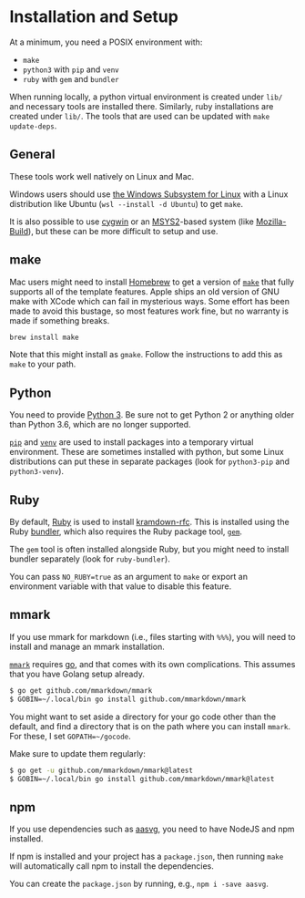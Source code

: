 # Installation and Setup

At a minimum, you need a POSIX environment with:

* `make`
* `python3` with `pip` and `venv`
* `ruby` with `gem` and `bundler`

When running locally, a python virtual environment is created under `lib/` and
necessary tools are installed there.  Similarly, ruby installations are created
under `lib/`.  The tools that are used can be updated with `make update-deps`.


## General

These tools work well natively on Linux and Mac.

Windows users should use [the Windows Subsystem for
Linux](https://docs.microsoft.com/en-us/windows/wsl/install) with a Linux
distribution like Ubuntu (`wsl --install -d Ubuntu`) to get `make`.

It is also possible to use [cygwin](https://cygwin.org/) or an
[MSYS2](https://www.msys2.org/)-based system (like
[Mozilla-Build](https://wiki.mozilla.org/MozillaBuild)), but these can be more
difficult to setup and use.


## make

Mac users might need to install [Homebrew](https://brew.sh) to get a version of
[`make`](https://www.gnu.org/software/make/) that fully supports all of the template
features.  Apple ships an old version of GNU make with XCode which can fail in
mysterious ways.  Some effort has been made to avoid this bustage, so most
features work fine, but no warranty is made if something breaks.

```sh
brew install make
```

Note that this might install as `gmake`.  Follow the instructions to add this as
`make` to your path.


## Python

You need to provide [Python 3](https://www.python.org/). Be sure not to get
Python 2 or anything older than Python 3.6, which are no longer supported.

[`pip`](https://pip.pypa.io/en/stable/installing/) and
[`venv`](https://docs.python.org/3/library/venv.html) are used to install
packages into a temporary virtual environment.  These are sometimes installed
with python, but some Linux distributions can put these in separate packages
(look for `python3-pip` and `python3-venv`).


## Ruby

By default, [Ruby](https://www.ruby-lang.org/) is used to install
[kramdown-rfc](https://github.com/cabo/kramdown-rfc).  This is installed using
the Ruby [bundler](https://bundler.io/), which also requires the Ruby package
tool, [`gem`](https://rubygems.org/).

The `gem` tool is often installed alongside Ruby, but you might need to install
bundler separately (look for `ruby-bundler`).

You can pass `NO_RUBY=true` as an argument to `make` or export an environment
variable with that value to disable this feature.


## mmark

If you use mmark for markdown (i.e., files starting with `%%%`), you will need
to install and manage an mmark installation.

[`mmark`](https://github.com/mmarkdown/mmark) requires
[go](https://golang.org/), and that comes with its own complications.  This
assumes that you have Golang setup already.

```sh
$ go get github.com/mmarkdown/mmark
$ GOBIN=~/.local/bin go install github.com/mmarkdown/mmark
```

You might want to set aside a directory for your go code other than the default,
and find a directory that is on the path where you can install `mmark`.  For
these, I set `GOPATH=~/gocode`.

Make sure to update them regularly:

```sh
$ go get -u github.com/mmarkdown/mmark@latest
$ GOBIN=~/.local/bin go install github.com/mmarkdown/mmark@latest
```


## npm

If you use dependencies such as [aasvg](https://github.com/martinthomson/aasvg),
you need to have NodeJS and npm installed.

If npm is installed and your project has a `package.json`, then running `make`
will automatically call npm to install the dependencies.

You can create the `package.json` by running, e.g., `npm i -save aasvg`.
